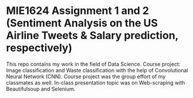 # MIE1624 Assignment 1 and 2 (Sentiment Analysis on the US Airline Tweets & Salary prediction, respectively)
This repo contains my work in the field of Data Science.
Course project: Image classification and Waste classification with the help of Convolutional Neural Network (CNN). Course project was the group effort of my classmates as well. 
In-class presentation topic was on Web-scraping with Beautifulsoup and Selenium. 
